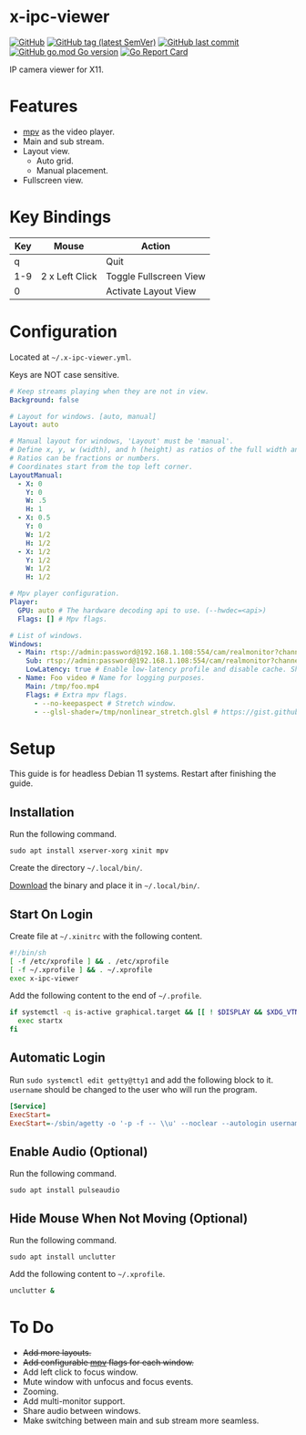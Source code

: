 # x-ipc-viewer

[![GitHub](https://img.shields.io/github/license/itsnotgoodname/x-ipc-viewer)](./LICENSE)
[![GitHub tag (latest SemVer)](https://img.shields.io/github/v/tag/itsnotgoodname/x-ipc-viewer)](https://github.com/ItsNotGoodName/x-ipc-viewer/tags)
[![GitHub last commit](https://img.shields.io/github/last-commit/itsnotgoodname/x-ipc-viewer)](https://github.com/ItsNotGoodName/x-ipc-viewer)
[![GitHub go.mod Go version](https://img.shields.io/github/go-mod/go-version/itsnotgoodname/x-ipc-viewer)](./go.mod)
[![Go Report Card](https://goreportcard.com/badge/github.com/ItsNotGoodName/x-ipc-viewer)](https://goreportcard.com/report/github.com/ItsNotGoodName/x-ipc-viewer)

IP camera viewer for X11.

# Features

- [mpv](https://mpv.io) as the video player.
- Main and sub stream.
- Layout view.
  - Auto grid.
  - Manual placement.
- Fullscreen view.

# Key Bindings

| Key | Mouse          | Action                 |
| --- | -------------- | ---------------------- |
| q   |                | Quit                   |
| 1-9 | 2 x Left Click | Toggle Fullscreen View |
| 0   |                | Activate Layout View   |

# Configuration

Located at `~/.x-ipc-viewer.yml`.

Keys are NOT case sensitive.

```yaml
# Keep streams playing when they are not in view.
Background: false

# Layout for windows. [auto, manual]
Layout: auto

# Manual layout for windows, 'Layout' must be 'manual'.
# Define x, y, w (width), and h (height) as ratios of the full width and height.
# Ratios can be fractions or numbers.
# Coordinates start from the top left corner.
LayoutManual:
  - X: 0
    Y: 0
    W: .5
    H: 1
  - X: 0.5
    Y: 0
    W: 1/2
    H: 1/2
  - X: 1/2
    Y: 1/2
    W: 1/2
    H: 1/2

# Mpv player configuration.
Player:
  GPU: auto # The hardware decoding api to use. (--hwdec=<api>)
  Flags: [] # Mpv flags.

# List of windows.
Windows:
  - Main: rtsp://admin:password@192.168.1.108:554/cam/realmonitor?channel=1&subtype=0 # Main stream used in fullscreen and/or normal view.
    Sub: rtsp://admin:password@192.168.1.108:554/cam/realmonitor?channel=1&subtype=1 # Sub stream used in normal view. (optional)
    LowLatency: true # Enable low-latency profile and disable cache. Should be used for streams from IP cameras.
  - Name: Foo video # Name for logging purposes.
    Main: /tmp/foo.mp4
    Flags: # Extra mpv flags.
      - --no-keepaspect # Stretch window.
      - --glsl-shader=/tmp/nonlinear_stretch.glsl # https://gist.github.com/sarahzrf/c9909aee70e3656895820f20ac395956
```

# Setup

This guide is for headless Debian 11 systems. Restart after finishing the guide.

## Installation

Run the following command.

```
sudo apt install xserver-xorg xinit mpv
```

Create the directory `~/.local/bin/`.

[Download](https://github.com/ItsNotGoodName/x-ipc-viewer/releases/latest) the binary and place it in `~/.local/bin/`.

## Start On Login

Create file at `~/.xinitrc` with the following content.

```sh
#!/bin/sh
[ -f /etc/xprofile ] && . /etc/xprofile
[ -f ~/.xprofile ] && . ~/.xprofile
exec x-ipc-viewer
```

Add the following content to the end of `~/.profile`.

```sh
if systemctl -q is-active graphical.target && [[ ! $DISPLAY && $XDG_VTNR -eq 1 ]]; then
  exec startx
fi
```

## Automatic Login

Run `sudo systemctl edit getty@tty1` and add the following block to it.
`username` should be changed to the user who will run the program.

```ini
[Service]
ExecStart=
ExecStart=-/sbin/agetty -o '-p -f -- \\u' --noclear --autologin username %I $TERM
```

## Enable Audio (Optional)

Run the following command.

```shell
sudo apt install pulseaudio
```

## Hide Mouse When Not Moving (Optional)

Run the following command.

```shell
sudo apt install unclutter
```

Add the following content to `~/.xprofile`.

```sh
unclutter &
```

# To Do

- ~~Add more layouts.~~
- ~~Add configurable [mpv](https://mpv.io) flags for each window.~~
- Add left click to focus window.
- Mute window with unfocus and focus events.
- Zooming.
- Add multi-monitor support.
- Share audio between windows.
- Make switching between main and sub stream more seamless.
